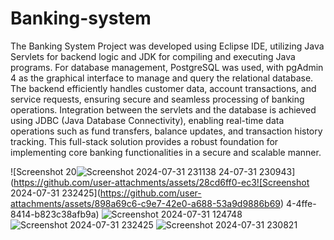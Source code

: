 # Banking-system

The Banking System Project was developed using Eclipse IDE, utilizing Java Servlets for backend logic and JDK for compiling and executing Java programs. For database management, PostgreSQL was used, with pgAdmin 4 as the graphical interface to manage and query the relational database. The backend efficiently handles customer data, account transactions, and service requests, ensuring secure and seamless processing of banking operations. Integration between the servlets and the database is achieved using JDBC (Java Database Connectivity), enabling real-time data operations such as fund transfers, balance updates, and transaction history tracking. This full-stack solution provides a robust foundation for implementing core banking functionalities in a secure and scalable manner.

![Screenshot 20![Screenshot 2024-07-31 231138](https://github.com/user-attachments/assets/f0e1c68d-d78c-42d5-970f-f7eeb0966125)
24-07-31 230943](https://github.com/user-attachments/assets/28cd6ff0-ec3![Screenshot 2024-07-31 232425](https://github.com/user-attachments/assets/898a69c6-c9e7-42e0-a688-53a9d9886b69)
4-4ffe-8414-b823c38afb9a)
![Screenshot 2024-07-31 124748](https://github.com/user-attachments/assets/59793da3-cfae-43a7-a8b1-6ddd7f8cf978)
![Screenshot 2024-07-31 232425](https://github.com/user-attachments/assets/fed61cda-1df5-4d98-ba40-f1045ad2b546)
![Screenshot 2024-07-31 230821](https://github.com/user-attachments/assets/7a4bb7a5-bf45-4c10-b5f3-d875fbec08cd)
